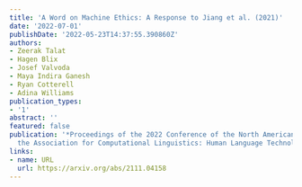```yaml
---
title: 'A Word on Machine Ethics: A Response to Jiang et al. (2021)'
date: '2022-07-01'
publishDate: '2022-05-23T14:37:55.390860Z'
authors:
- Zeerak Talat
- Hagen Blix
- Josef Valvoda
- Maya Indira Ganesh
- Ryan Cotterell
- Adina Williams
publication_types:
- '1'
abstract: ''
featured: false
publication: '*Proceedings of the 2022 Conference of the North American Chapter of
  the Association for Computational Linguistics: Human Language Technologies*'
links:
- name: URL
  url: https://arxiv.org/abs/2111.04158
---
```


